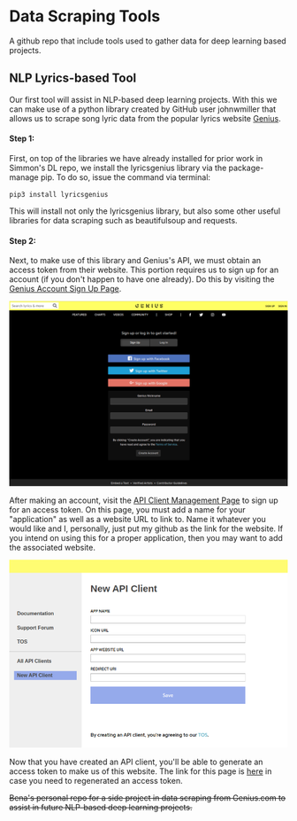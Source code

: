 # Data Scraping Tools
A github repo that include tools used to gather data for deep learning based projects. 

## NLP Lyrics-based Tool 
Our first tool will assist in NLP-based deep learning projects. With this we can make use of a python library created by GitHub user johnwmiller that allows us to scrape song lyric data from the popular lyrics website [Genius](Genius.com).
#### Step 1:
First, on top of the libraries we have already installed for prior work in Simmon's DL repo, we install the lyricsgenius library via the package-manage pip.
To do so, issue the command via terminal: 
~~~
pip3 install lyricsgenius
~~~
This will install not only the lyricsgenius library, but also some other useful libraries for data scraping such as beautifulsoup and requests.
#### Step 2:
Next, to make use of this library and Genius's API, we must obtain an access token from their website. This portion requires us to sign up for an account (if you don't happen to have one already). Do this by visiting the [Genius Account Sign Up Page](https://genius.com/signup).


![Lyrics Genius Sign Up](/images/geniussignup.png)


After making an account, visit the [API Client Management Page](https://genius.com/api-clients) to sign up for an access token. On this page, you must add a name for your "application" as well as a website URL to link to. Name it whatever you would like and I, personally, just put my github as the link for the website. If you intend on using this for a proper application, then you may want to add the associated website.


![Lyrics Genius API](/images/lyricsapi.png)


Now that you have created an API client, you'll be able to generate an access token to make us of this website. The link for this page is [here](https://genius.com/api-clients) in case you need to regenerated an access token.



~~Bena's personal repo for a side project in data scraping from Genius.com to assist in future NLP-based deep learning projects.~~
